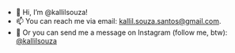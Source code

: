 - 👋 Hi, I’m @kallilsouza!
- 📫 You can reach me via email: kallil.souza.santos@gmail.com.
- 🤳 Or you can send me a message on Instagram (follow me, btw): [@kallilsouza](https://instagram.com/kallilsouza)
